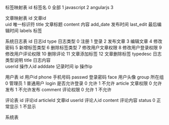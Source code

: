 标签映射表
id 标签名 
0 全部
1 javascript
2 angularjs
3 


文章映射表
id 文章id  
uid 唯一标识符
title  文章标题
content 内容
add_date 发布时间
last_edit 最后编辑时间
labels 标签 


系统日志表
id 日志id
type 日志类型 0 注册 1 登录 2 发布文章 3 编辑文章 4 修改密码 5 新增标签类型 6 删除标签类型 7 修改用户文章权限 8 修改用户登录权限 9 修改用户评论权限 10 删除评论  11 文章添加标签 12 文章删除标签
typedesc 日志类型说明
title 日志内容  
userid 操作人id
adddate 记录时间
ip  操作ip

用户表
id 用户id
phone 手机号码
passwd 登录密码
face 用户头像
group  所在组  0 管理员 1 普通用户
login 是否允许登录  0 允许  1 不允许
article 文章权限 0 允许发布 1 不允许发布 
comment 评论权限 0 允许  1 不允许


评论表
id 评论id
articleId 文章id
userId 评论人id
content 评论内容
status  0 正常显示 1 不显示

系统表